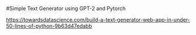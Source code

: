 #Simple Text Generator using GPT-2 and Pytorch


https://towardsdatascience.com/build-a-text-generator-web-app-in-under-50-lines-of-python-9b63d47edabb
